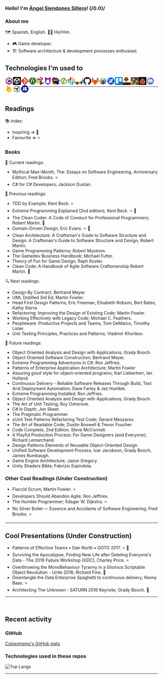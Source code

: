 ### Hello! I'm [Ángel Siendones Sillero](https://www.linkedin.com/in/angel-siendones-sillero/)! (/0.0)/

### About me

🗺 Spanish, English.
🏳️‍🌈 He/Him.

* 🎮 Game developer.
* 🏗 Software architecture & development processes enthusiast.

## Technologies I'm used to

<img align="left" width="26px" height="26px" title="C#" alt="C#" src="./assets/csharp-logo.png" />
<img align="left" width="26px" height="26px" title="Unity" alt="Unity" src="./assets/unity-logo.png" />
<img align="left" width="26px" height="26px" title="Git" alt="Git" src="./assets/git-logo.png" />
<img align="left" width="26px" height="26px" title="NUnit" alt="NUnit" src="./assets/nunit-logo.png" />
<img align="left" width="24px" height="26px" title="UML" alt="UML" src="./assets/uml-logo.gif" />
<img align="left" width="26px" height="26px" title="Markdown" alt="Markdown" src="./assets/markdown-logo.png" />
<img align="left" width="26px" height="26px" title="Jetbrains Rider" alt="Jetbrains Rider" src="./assets/rider-logo.png" />
<img align="left" width="26px" height="26px" title="Zenject" alt="Zenject" src="./assets/zenject-logo.png" />
<img align="left" width="26px" height="26px" title="Slack" alt="Slack" src="./assets/slack-logo.png" />
<img align="left" width="26px" height="26px" title="Plant UML" alt="Plant UML" src="./assets/plantuml-logo.svg" />
<img align="left" width="26px" height="26px" title="Github" alt="Github" src="./assets/github-logo.png" />
<img align="left" width="26px" height="26px" title="Gitlab" alt="Gitlab" src="./assets/gitlab-logo.png" />
<img align="left" width="26px" height="26px" title="Taiga" alt="Taiga" src="./assets/taiga-logo.png" />
<img align="left" width="26px" height="26px" title="Confluence" alt="Confluence" src="./assets/confluence-logo.png" />
<img align="left" width="26px" height="26px" title="Trello" alt="Trello" src="./assets/trello-logo.png" />
<img align="left" width="26px" height="26px" title="Rewired" alt="Rewired" src="./assets/rewired-logo.png" />
<img align="left" width="26px" height="26px" title="I2 Localization" alt="I2 Localization" src="./assets/i2loc-logo.png" />
<img align="left" width="26px" height="26px" title="Odin Inspector" alt="Odin Inspector" src="./assets/odin-logo.png" />
<img align="left" width="26px" height="26px" title="Discord" alt="Discord" src="./assets/discord-logo.png" />
<img align="left" width="26px" height="26px" title="Firebase" alt="Firebase" src="./assets/firebase-logo.png" />
<img align="left" width="26px" height="26px" title="Tenjin" alt="Tenjin" src="./assets/tenjin-logo.png" />
<img align="left" width="26px" height="26px" title="IronSource" alt="IronSource" src="./assets/ironsource-logo.jpg" />

<br />

---

<br />

## Readings

📚 Index:

* Inspiring => 🚀️
* Favourite => ⭐️

### Books

📖 Current readings:

* Mythical Man-Month, The: Essays on Software Engineering, Anniversary Edition; Fred Brooks. ⭐️
* C# for C# Developers; Jackson Dustan.

📕 Previous readings:

* TDD by Example; Kent Beck. ⭐️
* Extreme Programming Explained (2nd edition); Kent Beck. ⭐️ 🚀️
* The Clean Coder: A Code of Conduct for Professional Programmers; Robert Martin. 🚀️
* Domain-Driven Design; Eric Evans. ⭐️ 🚀️
* Clean Architecture: A Craftsman's Guide to Software Structure and Design: A Craftsman's Guide to Software Structure and Design; Robert Martin.
* Game Programming Patterns; Robert Mystrom.
* The Gamedev Business Handbook; Michael Futter.
* Theory of Fun for Game Design; Raph Koster.
* Clean Code: A Handbook of Agile Software Craftsmanship Robert Martin. 🚀️

🔍 Next readings:

* Design By Contract; Bertrand Meyer.
* UML Distilled 3rd Ed; Martin Fowler.
* Head First Design Patterns; Eric Freeman, Elisabeth Robson, Bert Bates, Kathy Sierra.
* Refactoring: Improving the Design of Existing Code; Martin Fowler.
* Working Effectively with Legacy Code; Michael C. Feathers.
* Peopleware: Productive Projects and Teams; Tom DeMarco, Timothy Lister.
* Unit Testing Principles, Practices and Patterns; Vladimir Khorikov.

💎 Future readings:

* Object Oriented Analysis and Design with Applications; Grady Booch.
* Object Oriented Software Construction; Bertrand Meyer.
* Extreme Programming Adventures in C#; Ron Jeffries.
* Patterns of Enterprise Application Architecture; Martin Fowler
* Assuring good style for object-oriented programs; Karl Lieberherr, Ian Holland.
* Continuous Delivery - Reliable Software Releases Through Build, Test And Deployment Automation; Dave Farley & Jez Humble.
* Extreme Programming Installed; Ron Jeffries.
* Object Oriented Analysis and Design with Applications; Grady Booch.
* The Art of Unit Testing; Roy Osherove.
* C# In Depth; Jon Skeet.
* The Pragmatic Programmer.
* xUnit Test Patterns Refactoring Test Code; Gerard Meszaros.
* The Art of Readable Code; Dustin Boswell & Trevor Foucher.
* Code Complete, 2nd Edition; Steve McConnell.
* A Playful Production Process: For Game Designers (and Everyone); Richard Lemarchand.
* Design Patterns Elements of Reusable Object-Oriented Design.
* Unified Software Development Process; Ivar Jacobson, Grady Booch, James Rumbaugh.
* Game Engine Architecture; Jason Gregory.
* Unity Shaders Bible; Fabrizio Espíndola.

### Other Cool Readings (Under Construction)

* Flaccid Scrum; Martin Fowler. ⭐️
* Developers Should Abandon Agile; Ron Jeffries.
* The Humble Programmer; Edsger W. Dijkstra. ⭐️
* No Silver Bullet — Essence and Accidents of Software Engineering; Fred Brooks. ⭐️

---

## Cool Presentations (Under Construction)

* Patterns of Effective Teams • Dan North • GOTO 2017. ⭐️ 🚀️
* Surviving the Apocalypse. Finding New Life after Deleting Everyone's Data - The 2019 Failure Workshop (GDC); Charley Price. ⭐️
* Overthrowing the MonoBehaviour Tyranny in a Glorious Scriptable Object Revolution - Unite 2016; Richard Fine.  🚀️
* Disentangle the Data Enterprise Spaghetti to continuous delivery; Kenny Baas. ⭐️
* Architecting The Unknown - SATURN 2016 Keynote; Grady Booch. 🚀️

---

<br />

## Recent activity

### GitHub

[Culoextremo's GitHub stats](https://github-readme-stats.vercel.app/api?username=Culoextremo&show_icons=true&hide_border=false&count_private=true&include_all_commits=true&count_private=true&hide=stars&theme=midnight-purple)

### Technologies used in these repos

![Top Langs](https://github-readme-stats.vercel.app/api/top-langs/?username=Culoextremo&hide_border=false&theme=midnight-purple&layout=compact)


---

<br />